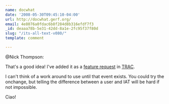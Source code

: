 ```yaml
---
name: docwhat
date: '2008-05-30T09:45:10-04:00'
url: http://docwhat.gerf.org/
email: 4e8076a0fdac6b8f284d8b316efdf7f3
_id: deaaa78b-5e31-42dd-8a1e-2fc95f37f80d
slug: "/its-all-text-v080/"
template: comment

---
```


@Nick Thompson:

That's a good idea!  I've added it as a <a href="http://trac.gerf.org/itsalltext/ticket/26" rel="nofollow">feature request</a> in <a href="http://trac.gerf.org/itsalltext" rel="nofollow">TRAC</a>.

I can't think of a work around to use until that event exists.  You could try the onchange, but telling the difference between a user and IAT will be hard if not impossible.

Ciao!
